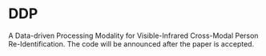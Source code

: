 # DDP
A Data-driven Processing Modality for Visible-Infrared Cross-Modal Person Re-Identification.
The code will be announced after the paper is accepted.
